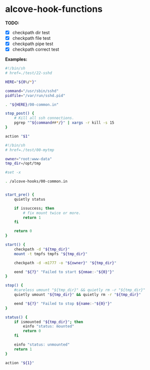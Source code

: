 # alcove-hook-functions

**TODO:**
- [x] checkpath dir test
- [x] checkpath file test
- [x] checkpath pipe test
- [x] checkpath correct test

**Examples:**
```sh
#!/bin/sh
# href=./test/22-sshd

HERE="${0%/*}"

command="/usr/sbin/sshd"
pidfile="/var/run/sshd.pid"

. "${HERE}/00-common.in"

stop_post() {
	# Kill all ssh connections.
	pgrep "^${command##*/}" | xargs -r kill -s 15
}

action "$1"

```

```sh
#!/bin/sh
# href=./test/00-mytmp

owner="root:www-data"
tmp_dir=/opt/tmp

#set -x

. /alcove-hooks/00-common.in


start_pre() {
	quietly status

	if issuccess; then
		# fix mount twice or more.
		return 1
	fi

	return 0
}

start() {
	checkpath -d "${tmp_dir}"	
	mount -t tmpfs tmpfs "${tmp_dir}"

	checkpath -d -m1777 -o "${owner}" "${tmp_dir}"	

	eend "${?}" "Failed to start ${nmae:-"${0}"}"
}

stop() {
	#careless umount "${tmp_dir}" && quietly rm -r "${tmp_dir}"
	quietly umount "${tmp_dir}" && quietly rm -r "${tmp_dir}"

	eend "${?}" "Failed to stop ${name:-"${0}"}"
}

status() {
	if ismounted "${tmp_dir}"; then
		einfo "status: mounted"
		return 0
	fi

	einfo "status: unmounted"
	return 1
}

action "${1}"

```
